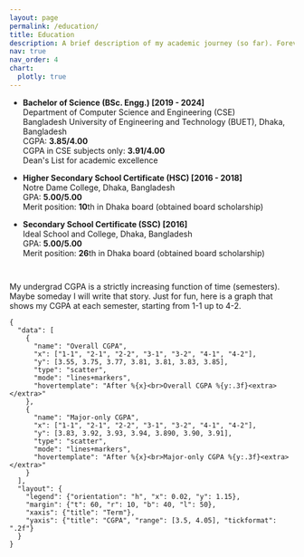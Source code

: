 ```yaml
---
layout: page
permalink: /education/
title: Education
description: A brief description of my academic journey (so far). Forever in debt of all of my teachers.
nav: true
nav_order: 4
chart:
  plotly: true
---
```


- **Bachelor of Science (BSc. Engg.) \[2019 - 2024\]** <br>
  Department of Computer Science and Engineering (CSE) <br>
  Bangladesh University of Engineering and Technology (BUET), Dhaka, Bangladesh <br> 
  CGPA: **3.85/4.00** <br>
  CGPA in CSE subjects only: **3.91/4.00** <br>
  Dean's List for academic excellence

<p style="margin-top:0.8em;"></p>

- **Higher Secondary School Certificate (HSC) \[2016 - 2018\]** <br>
  Notre Dame College, Dhaka, Bangladesh <br>
  GPA: **5.00/5.00** <br>
  Merit position: **10**th in Dhaka board (obtained board scholarship)

<p style="margin-top:0.8em;"></p>

- **Secondary School Certificate (SSC) \[2016\]** <br>
  Ideal School and College, Dhaka, Bangladesh <br>
  GPA: **5.00/5.00** <br>
  Merit position: **26**th in Dhaka board (obtained board scholarship)


<p style="margin-top:3em;"></p>

My undergrad CGPA is a strictly increasing function of time (semesters). Maybe someday I will write that story. Just for fun, here is a graph that shows my CGPA at each semester, starting from 1-1 up to 4-2.

```plotly
{
  "data": [
    {
      "name": "Overall CGPA",
      "x": ["1-1", "2-1", "2-2", "3-1", "3-2", "4-1", "4-2"],
      "y": [3.55, 3.75, 3.77, 3.81, 3.81, 3.83, 3.85],
      "type": "scatter",
      "mode": "lines+markers",
      "hovertemplate": "After %{x}<br>Overall CGPA %{y:.3f}<extra></extra>"
    },
    {
      "name": "Major-only CGPA",
      "x": ["1-1", "2-1", "2-2", "3-1", "3-2", "4-1", "4-2"],
      "y": [3.83, 3.92, 3.93, 3.94, 3.890, 3.90, 3.91],
      "type": "scatter",
      "mode": "lines+markers",
      "hovertemplate": "After %{x}<br>Major-only CGPA %{y:.3f}<extra></extra>"
    }
  ],
  "layout": {
    "legend": {"orientation": "h", "x": 0.02, "y": 1.15},
    "margin": {"t": 60, "r": 10, "b": 40, "l": 50},
    "xaxis": {"title": "Term"},
    "yaxis": {"title": "CGPA", "range": [3.5, 4.05], "tickformat": ".2f"}
  }
}

```
